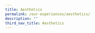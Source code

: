 ```yaml
---
title: Aesthetics
permalink: /our-experiences/aesthetics/
description: ""
third_nav_title: Aesthetics
---
```

